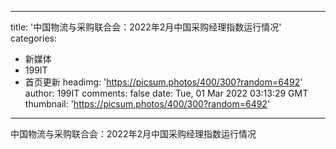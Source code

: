 
---
title: '中国物流与采购联合会：2022年2月中国采购经理指数运行情况'
categories: 
 - 新媒体
 - 199IT
 - 首页更新
headimg: 'https://picsum.photos/400/300?random=6492'
author: 199IT
comments: false
date: Tue, 01 Mar 2022 03:13:29 GMT
thumbnail: 'https://picsum.photos/400/300?random=6492'
---

<div>   
中国物流与采购联合会：2022年2月中国采购经理指数运行情况  
</div>
            
